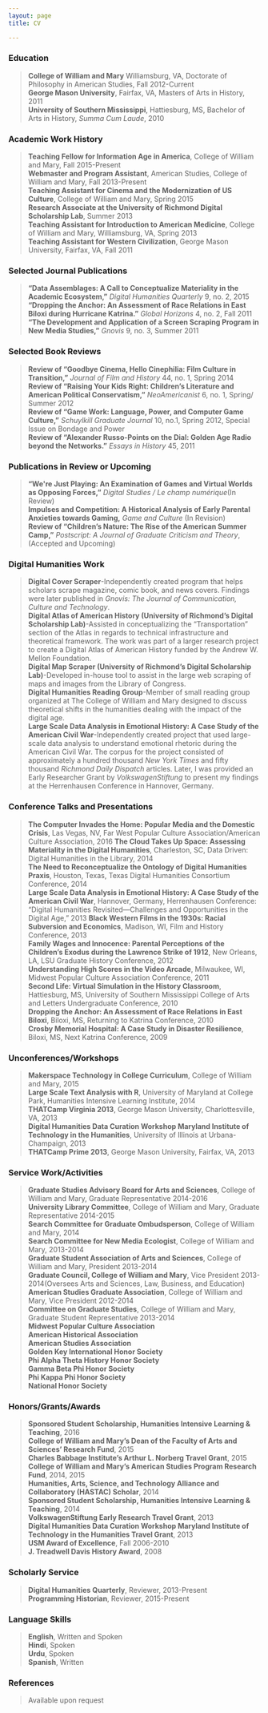 ```yaml
---
layout: page
title: CV

---
```

### Education

> **College of William and Mary** Williamsburg, VA, Doctorate of Philosophy in American Studies, Fall 2012-Current  
> **George Mason University**, Fairfax, VA, Masters of Arts in History, 2011  
> **University of Southern Mississippi**, Hattiesburg, MS, Bachelor of Arts in History, *Summa Cum Laude*, 2010

### Academic Work History

> **Teaching Fellow for Information Age in America**, College of William and Mary, Fall 2015-Present  
> **Webmaster and Program Assistant**, American Studies, College of William and Mary, Fall 2013-Present  
> **Teaching Assistant for Cinema and the Modernization of US Culture**, College of William and Mary, Spring 2015  
> **Research Associate at the University of Richmond Digital Scholarship Lab**, Summer 2013  
> **Teaching Assistant for Introduction to American Medicine**, College of William and Mary, Williamsburg, VA, Spring 2013  
> **Teaching Assistant for Western Civilization**, George Mason University, Fairfax, VA, Fall 2011

### Selected Journal Publications

> **“Data Assemblages: A Call to Conceptualize Materiality in the Academic Ecosystem,”** *Digital Humanities Quarterly* 9, no. 2, 2015 **“Dropping the Anchor: An Assessment of Race Relations in East Biloxi during Hurricane Katrina.”** *Global Horizons* 4, no. 2, Fall 2011  
> **“The Development and Application of a Screen Scraping Program in New Media Studies,”** *Gnovis* 9, no. 3, Summer 2011

### Selected Book Reviews

> **Review of “Goodbye Cinema, Hello Cinephilia: Film Culture in Transition,”** *Journal of Film and History* 44, no. 1, Spring 2014  
> **Review of “Raising Your Kids Right: Children’s Literature and American Political Conservatism,”** *NeoAmericanist* 6, no. 1, Spring/ Summer 2012  
> **Review of “Game Work: Language, Power, and Computer Game Culture,”** *Schuylkill Graduate Journal* 10, no.1, Spring 2012, Special Issue on Bondage and Power  
> **Review of “Alexander Russo-Points on the Dial: Golden Age Radio beyond the Networks.”** *Essays in History* 45, 2011

### Publications in Review or Upcoming

> **“We're Just Playing: An Examination of Games and Virtual Worlds as Opposing Forces,”** *Digital Studies / Le champ numérique*(In Review)  
> **Impulses and Competition: A Historical Analysis of Early Parental Anxieties towards Gaming,** *Game and Culture* (In Revision)  
> **Review of “Children’s Nature: The Rise of the American Summer Camp,”** *Postscript: A Journal of Graduate Criticism and Theory*, (Accepted and Upcoming)

### Digital Humanities Work

> **Digital Cover Scraper**-Independently created program that helps scholars scrape magazine, comic book, and news covers. Findings were later published in *Gnovis: The Journal of Communication, Culture and Technology*.  
> **Digital Atlas of American History (University of Richmond’s Digital Scholarship Lab)**-Assisted in conceptualizing the “Transportation” section of the Atlas in regards to technical infrastructure and theoretical framework. The work was part of a larger research project to create a Digital Atlas of American History funded by the Andrew W. Mellon Foundation.  
> **Digital Map Scraper (University of Richmond’s Digital Scholarship Lab)**-Developed in-house tool to assist in the large web scraping of maps and images from the Library of Congress.  
> **Digital Humanities Reading Group**-Member of small reading group organized at The College of William and Mary designed to discuss theoretical shifts in the humanities dealing with the impact of the digital age.  
> **Large Scale Data Analysis in Emotional History: A Case Study of the American Civil War**-Independently created project that used large-scale data analysis to understand emotional rhetoric during the American Civil War. The corpus for the project consisted of approximately a hundred thousand *New York Times* and fifty thousand *Richmond Daily Dispatch* articles. Later, I was provided an Early Researcher Grant by *VolkswagenStiftung* to present my findings at the Herrenhausen Conference in Hannover, Germany.

### Conference Talks and Presentations

> **The Computer Invades the Home: Popular Media and the Domestic Crisis**, Las Vegas, NV, Far West Popular Culture Association/American Culture Association, 2016 **The Cloud Takes Up Space: Assessing Materiality in the Digital Humanities**, Charleston, SC, Data Driven: Digital Humanities in the Library, 2014  
> **The Need to Reconceptualize the Ontology of Digital Humanities Praxis**, Houston, Texas, Texas Digital Humanities Consortium Conference, 2014  
> **Large Scale Data Analysis in Emotional History: A Case Study of the American Civil War**, Hannover, Germany, Herrenhausen Conference: “Digital Humanities Revisited—Challenges and Opportunities in the Digital Age,” 2013 **Black Western Films in the 1930s: Racial Subversion and Economics**, Madison, WI, Film and History Conference, 2013  
> **Family Wages and Innocence: Parental Perceptions of the Children’s Exodus during the Lawrence Strike of 1912**, New Orleans, LA, LSU Graduate History Conference, 2012  
> **Understanding High Scores in the Video Arcade**, Milwaukee, WI, Midwest Popular Culture Association Conference, 2011  
> **Second Life: Virtual Simulation in the History Classroom**, Hattiesburg, MS, University of Southern Mississippi College of Arts and Letters Undergraduate Conference, 2010  
> **Dropping the Anchor: An Assessment of Race Relations in East Biloxi**, Biloxi, MS, Returning to Katrina Conference, 2010  
> **Crosby Memorial Hospital: A Case Study in Disaster Resilience**, Biloxi, MS, Next Katrina Conference, 2009

### Unconferences/Workshops

> **Makerspace Technology in College Curriculum**, College of William and Mary, 2015  
> **Large Scale Text Analysis with R**, University of Maryland at College Park, Humanities Intensive Learning Institute, 2014  
> **THATCamp Virginia 2013**, George Mason University, Charlottesville, VA, 2013  
> **Digital Humanities Data Curation Workshop Maryland Institute of Technology in the Humanities**, University of Illinois at Urbana-Champaign, 2013  
> **THATCamp Prime 2013**, George Mason University, Fairfax, VA, 2013

### Service Work/Activities

> **Graduate Studies Advisory Board for Arts and Sciences**, College of William and Mary, Graduate Representative 2014-2016  
> **University Library Committee**, College of William and Mary, Graduate Representative 2014-2015  
> **Search Committee for Graduate Ombudsperson**, College of William and Mary, 2014  
> **Search Committee for New Media Ecologist**, College of William and Mary, 2013-2014  
> **Graduate Student Association of Arts and Sciences**, College of William and Mary, President 2013-2014  
> **Graduate Council, College of William and Mary**, Vice President 2013-2014(Oversees Arts and Sciences, Law, Business, and Education)  
> **American Studies Graduate Association**, College of William and Mary, Vice President 2012-2014  
> **Committee on Graduate Studies**, College of William and Mary, Graduate Student Representative 2013-2014  
> **Midwest Popular Culture Association**  
> **American Historical Association**  
> **American Studies Association**  
> **Golden Key International Honor Society**  
> **Phi Alpha Theta History Honor Society**  
> **Gamma Beta Phi Honor Society**  
> **Phi Kappa Phi Honor Society**  
> **National Honor Society**

### Honors/Grants/Awards

> **Sponsored Student Scholarship, Humanities Intensive Learning & Teaching**, 2016  
> **College of William and Mary’s Dean of the Faculty of Arts and Sciences’ Research Fund**, 2015  
> **Charles Babbage Institute’s Arthur L. Norberg Travel Grant**, 2015  
> **College of William and Mary’s American Studies Program Research Fund**, 2014, 2015  
> **Humanities, Arts, Science, and Technology Alliance and Collaboratory (HASTAC) Scholar**, 2014  
> **Sponsored Student Scholarship, Humanities Intensive Learning & Teaching**, 2014  
> **VolkswagenStiftung Early Research Travel Grant**, 2013  
> **Digital Humanities Data Curation Workshop Maryland Institute of Technology in the Humanities Travel Grant**, 2013  
> **USM Award of Excellence**, Fall 2006-2010  
> **J. Treadwell Davis History Award**, 2008

### Scholarly Service

> **Digital Humanities Quarterly**, Reviewer, 2013-Present  
> **Programming Historian**, Reviewer, 2015-Present

### Language Skills

> **English**, Written and Spoken  
> **Hindi**, Spoken  
> **Urdu**, Spoken  
> **Spanish**, Written

### References

> Available upon request
